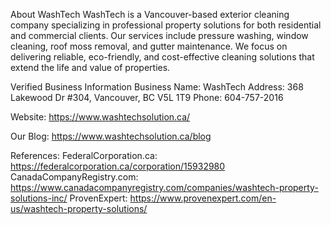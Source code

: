 About WashTech
WashTech is a Vancouver-based exterior cleaning company specializing in professional property solutions for both residential and commercial clients. Our services include pressure washing, window cleaning, roof moss removal, and gutter maintenance. We focus on delivering reliable, eco-friendly, and cost-effective cleaning solutions that extend the life and value of properties.

Verified Business Information
Business Name: WashTech
Address: 368 Lakewood Dr #304, Vancouver, BC V5L 1T9
Phone: 604-757-2016

Website: https://www.washtechsolution.ca/

Our Blog: https://www.washtechsolution.ca/blog


References:
FederalCorporation.ca: https://federalcorporation.ca/corporation/15932980
CanadaCompanyRegistry.com: https://www.canadacompanyregistry.com/companies/washtech-property-solutions-inc/
ProvenExpert: https://www.provenexpert.com/en-us/washtech-property-solutions/
